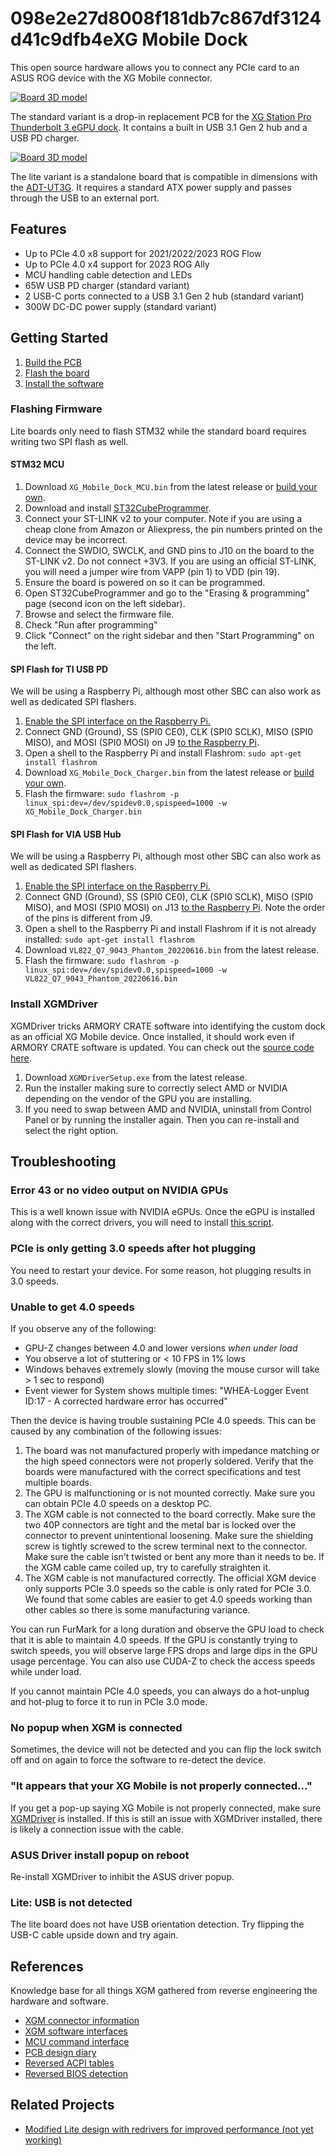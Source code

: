098e2e27d8008f181db7c867df3124d41c9dfb4eXG Mobile Dock
==============
This open source hardware allows you to connect any PCIe card to an ASUS ROG device with the XG Mobile connector.

[![Board 3D model](Docs/images/board-3d.png)](Docs/images/board-3d.png)

The standard variant is a drop-in replacement PCB for the [XG Station Pro Thunderbolt 3 eGPU dock][1]. It contains a built in USB 3.1 Gen 2 hub and a USB PD charger.

[![Board 3D model](Docs/images/board-lite-3d.png)](Docs/images/board-lite-3d.png)

The lite variant is a standalone board that is compatible in dimensions with the [ADT-UT3G][6]. It requires a standard ATX power supply and passes through the USB to an external port.

## Features
* Up to PCIe 4.0 x8 support for 2021/2022/2023 ROG Flow
* Up to PCIe 4.0 x4 support for 2023 ROG Ally
* MCU handling cable detection and LEDs
* 65W USB PD charger (standard variant)
* 2 USB-C ports connected to a USB 3.1 Gen 2 hub (standard variant)
* 300W DC-DC power supply (standard variant)

## Getting Started
1. [Build the PCB](Docs/Build_Guide.md)
2. [Flash the board](#flashing-firmware)
3. [Install the software](#install-xgmactivator)

### Flashing Firmware
Lite boards only need to flash STM32 while the standard board requires writing two SPI flash as well.

#### STM32 MCU
1. Download `XG_Mobile_Dock_MCU.bin` from the latest release or [build your own](Docs/Build_Guide.md#mcu).
2. Download and install [ST32CubeProgrammer][2].
3. Connect your ST-LINK v2 to your computer. Note if you are using a cheap clone from Amazon or Aliexpress, the pin numbers printed on the device may be incorrect.
4. Connect the SWDIO, SWCLK, and GND pins to J10 on the board to the ST-LINK v2. Do not connect +3V3. If you are using an official ST-LINK, you will need a jumper wire from VAPP (pin 1) to VDD (pin 19).
5. Ensure the board is powered on so it can be programmed.
6. Open ST32CubeProgrammer and go to the "Erasing & programming" page (second icon on the left sidebar).
7. Browse and select the firmware file.
8. Check "Run after programming"
9. Click "Connect" on the right sidebar and then "Start Programming" on the left.

#### SPI Flash for TI USB PD
We will be using a Raspberry Pi, although most other SBC can also work as well as dedicated SPI flashers.

1. [Enable the SPI interface on the Raspberry Pi.][3]
2. Connect GND (Ground), SS (SPI0 CE0), CLK (SPI0 SCLK), MISO (SPI0 MISO), and MOSI (SPI0 MOSI) on J9 [to the Raspberry Pi][4].
3. Open a shell to the Raspberry Pi and install Flashrom: `sudo apt-get install flashrom`
4. Download `XG_Mobile_Dock_Charger.bin` from the latest release or [build your own](Docs/Build_Guide.md#ti-pd-controller).
5. Flash the firmware: `sudo flashrom -p linux_spi:dev=/dev/spidev0.0,spispeed=1000 -w XG_Mobile_Dock_Charger.bin`

#### SPI Flash for VIA USB Hub
We will be using a Raspberry Pi, although most other SBC can also work as well as dedicated SPI flashers.

1. [Enable the SPI interface on the Raspberry Pi.][3]
2. Connect GND (Ground), SS (SPI0 CE0), CLK (SPI0 SCLK), MISO (SPI0 MISO), and MOSI (SPI0 MOSI) on J13 [to the Raspberry Pi][4]. Note the order of the pins is different from J9.
3. Open a shell to the Raspberry Pi and install Flashrom if it is not already installed: `sudo apt-get install flashrom`
4. Download `VL822_Q7_9043_Phantom_20220616.bin` from the latest release.
5. Flash the firmware: `sudo flashrom -p linux_spi:dev=/dev/spidev0.0,spispeed=1000 -w VL822_Q7_9043_Phantom_20220616.bin`

### Install XGMDriver
XGMDriver tricks ARMORY CRATE software into identifying the custom dock as an official XG Mobile device. Once installed, it should work even if ARMORY CRATE software is updated. You can check out the [source code here](XGMDriver).

1. Download `XGMDriverSetup.exe` from the latest release.
2. Run the installer making sure to correctly select AMD or NVIDIA depending on the vendor of the GPU you are installing.
3. If you need to swap between AMD and NVIDIA, uninstall from Control Panel or by running the installer again. Then you can re-install and select the right option.

## Troubleshooting

### Error 43 or no video output on NVIDIA GPUs
This is a well known issue with NVIDIA eGPUs. Once the eGPU is installed along with the correct drivers, you will need to install [this script][5].

### PCIe is only getting 3.0 speeds after hot plugging
You need to restart your device. For some reason, hot plugging results in 3.0 speeds.

### Unable to get 4.0 speeds
If you observe any of the following:
* GPU-Z changes between 4.0 and lower versions *when under load*
* You observe a lot of stuttering or < 10 FPS in 1% lows
* Windows behaves extremely slowly (moving the mouse cursor will take > 1 sec to respond)
* Event viewer for System shows multiple times: "WHEA-Logger Event ID:17 - A corrected hardware error has occurred"

Then the device is having trouble sustaining PCIe 4.0 speeds. This can be caused by any combination of the following issues:

1. The board was not manufactured properly with impedance matching or the high speed connectors were not properly soldered. Verify that the boards were manufactured with the correct specifications and test multiple boards.
2. The GPU is malfunctioning or is not mounted correctly. Make sure you can obtain PCIe 4.0 speeds on a desktop PC.
3. The XGM cable is not connected to the board correctly. Make sure the two 40P connectors are tight and the metal bar is locked over the connector to prevent unintentional loosening. Make sure the shielding screw is tightly screwed to the screw terminal next to the connector. Make sure the cable isn't twisted or bent any more than it needs to be. If the XGM cable came coiled up, try to carefully straighten it.
4. The XGM cable is not manufactured correctly. The official XGM device only supports PCIe 3.0 speeds so the cable is only rated for PCIe 3.0. We found that some cables are easier to get 4.0 speeds working than other cables so there is some manufacturing variance.

You can run FurMark for a long duration and observe the GPU load to check that it is able to maintain 4.0 speeds. If the GPU is constantly trying to switch speeds, you will observe large FPS drops and large dips in the GPU usage percentage. You can also use CUDA-Z to check the access speeds while under load.

If you cannot maintain PCIe 4.0 speeds, you can always do a hot-unplug and hot-plug to force it to run in PCIe 3.0 mode.

### No popup when XGM is connected
Sometimes, the device will not be detected and you can flip the lock switch off and on again to force the software to re-detect the device.

### "It appears that your XG Mobile is not properly connected..."
If you get a pop-up saying XG Mobile is not properly connected, make sure [XGMDriver](#install-xgmdriver) is installed. If this is still an issue with XGMDriver installed, there is likely a connection issue with the cable.

### ASUS Driver install popup on reboot
Re-install XGMDriver to inhibit the ASUS driver popup.

### Lite: USB is not detected
The lite board does not have USB orientation detection. Try flipping the USB-C cable upside down and try again.

## References
Knowledge base for all things XGM gathered from reverse engineering the hardware and software.

* [XGM connector information](Docs/Connector.md)
* [XGM software interfaces](Docs/Software.md)
* [MCU command interface](Docs/MCU.md)
* [PCB design diary](Docs/Diary.md)
* [Reversed ACPI tables](Docs/ACPI_Annotated.asl)
* [Reversed BIOS detection](Docs/BIOS_Detect.c)

## Related Projects

* [Modified Lite design with redrivers for improved performance (not yet working)](https://github.com/Alecu100/XG_Mobile_Station/tree/flow_v2)

[1]: https://www.asus.com/motherboards-components/external-graphics-docks/all-series/xg-station-pro/
[2]: https://www.st.com/en/development-tools/stm32cubeprog.html
[3]: https://www.raspberrypi-spy.co.uk/2014/08/enabling-the-spi-interface-on-the-raspberry-pi/
[4]: https://pinout.xyz
[5]: https://egpu.io/nvidia-error43-fixer
[6]: https://www.adt.link/product/UT3G.html
